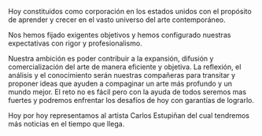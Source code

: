 Hoy constituidos como corporación en los estados unidos con el propósito de aprender y crecer en el vasto universo del arte contemporáneo.

Nos hemos fijado exigentes objetivos y hemos configurado nuestras expectativas con rigor y profesionalismo.

Nuestra ambición es poder contribuir a la expansión, difusión y comercialización del arte de manera eficiente y objetiva\. La reflexión, el análisis y el conocimiento serán nuestras compañeras para transitar y proponer ideas que ayuden a compaginar un arte más profundo y un mundo mejor\. El reto no es fácil pero con la ayuda de todos seremos mas fuertes y podremos enfrentar los desafíos de hoy con garantías de lograrlo.

Hoy por hoy representamos al artista Carlos Estupiñan del cual tendremos más noticias en el tiempo que llega.